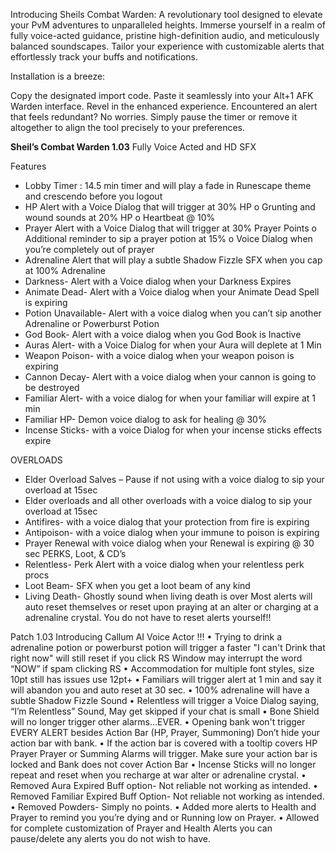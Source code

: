 Introducing Sheils Combat Warden: A revolutionary tool designed to elevate your PvM adventures to unparalleled heights. Immerse yourself in a realm of fully voice-acted guidance, pristine high-definition audio, and meticulously balanced soundscapes. Tailor your experience with customizable alerts that effortlessly track your buffs and notifications.

Installation is a breeze:

Copy the designated import code.
Paste it seamlessly into your Alt+1 AFK Warden interface.
Revel in the enhanced experience.
Encountered an alert that feels redundant? No worries. Simply pause the timer or remove it altogether to align the tool precisely to your preferences.

**Sheil’s Combat Warden 1.03** 
Fully Voice Acted and HD SFX

Features
-    Lobby Timer : 14.5 min timer and will play a fade in Runescape theme and crescendo before you logout
-    HP Alert with a Voice Dialog that will trigger at 30% HP
o    Grunting and wound sounds at 20% HP
o    Heartbeat @ 10% 
-    Prayer Alert with a Voice Dialog that will trigger at 30% Prayer Points
o    Additional reminder to sip a prayer potion at 15%
o    Voice Dialog when you’re completely out of prayer 
-    Adrenaline Alert that will play a subtle Shadow Fizzle SFX when you cap at 100% Adrenaline
-    Darkness- Alert with a Voice dialog when your Darkness Expires 
-    Animate Dead- Alert with a Voice dialog when your Animate Dead Spell is expiring
-    Potion Unavailable- Alert with a voice dialog when you can’t sip another Adrenaline or Powerburst Potion
-    God Book- Alert with a voice dialog when you God Book is Inactive
-    Auras Alert- with a Voice Dialog for when your Aura will deplete at 1 Min
-    Weapon Poison- with a voice dialog when your weapon poison is expiring
-    Cannon Decay- Alert with a voice dialog when your cannon is going to be destroyed
-    Familiar Alert- with a voice dialog for when your familiar will expire at 1 min
-    Familiar HP- Demon voice dialog to ask for healing @ 30% 
-    Incense Sticks- with a voice Dialog for when your incense sticks effects expire

OVERLOADS
-    Elder Overload Salves – Pause if not using with a voice dialog to sip your overload at 15sec
-    Elder overloads and all other overloads with a voice dialog to sip your overload at 15sec
-    Antifires- with a voice dialog that your protection from fire is expiring
-    Antipoison- with a voice dialog when your immune to poison is expiring 
-    Prayer Renewal with voice dialog when your Renewal is expiring @ 30 sec 
PERKS, Loot, & CD’s
-    Relentless- Perk Alert with a voice dialog when your relentless perk procs
-    Loot Beam- SFX when you get a loot beam of any kind
-    Living Death- Ghostly sound when living death is over
Most alerts will auto reset themselves or reset upon praying at an alter or charging at a adrenaline crystal. You do not have to reset alerts yourself!!

Patch 1.03 
Introducing Callum AI Voice Actor !!!
•    Trying to drink a adrenaline potion or powerburst potion will trigger a faster "I can't Drink that right now" will still reset if you click RS Window may interrupt the word “NOW” if spam clicking RS
•    Accommodation for multiple font styles, size 10pt still has issues use 12pt+ 
•    Familiars will trigger alert at 1 min and say it will abandon you and auto reset at 30 sec.
•    100% adrenaline will have a subtle Shadow Fizzle Sound
•    Relentless will trigger a Voice Dialog saying, “I’m Relentless” Sound, May get skipped if your chat is small
•    Bone Shield will no longer trigger other alarms…EVER.
•    Opening bank won't trigger EVERY ALERT besides Action Bar (HP, Prayer, Summoning) Don’t hide your action bar with bank.
•    If the action bar is covered with a tooltip covers HP Prayer Prayer or Summing Alarms will trigger. Make sure your action bar is locked and Bank does not cover Action Bar
•    Incense Sticks will no longer repeat and reset when you recharge at war alter or adrenaline crystal.
•    Removed Aura Expired Buff option- Not reliable not working as intended.
•    Removed Familiar Expired Buff Option- Not reliable not working as intended.
•    Removed Powders- Simply no points.
•    Added more alerts to Health and Prayer to remind you you’re dying and or Running low on Prayer.
•    Allowed for complete customization of Prayer and Health Alerts you can pause/delete any alerts you do not wish to have.
